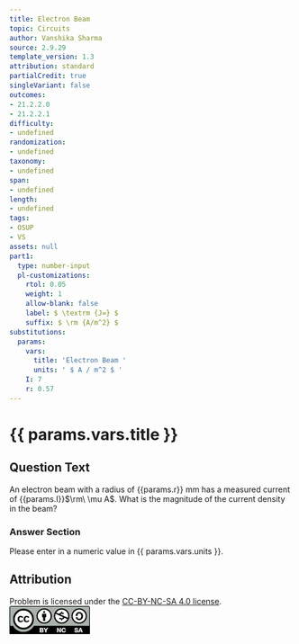 ```yaml
---
title: Electron Beam
topic: Circuits
author: Vanshika Sharma
source: 2.9.29
template_version: 1.3
attribution: standard
partialCredit: true
singleVariant: false
outcomes:
- 21.2.2.0
- 21.2.2.1
difficulty:
- undefined
randomization:
- undefined
taxonomy:
- undefined
span:
- undefined
length:
- undefined
tags:
- OSUP
- VS
assets: null
part1:
  type: number-input
  pl-customizations:
    rtol: 0.05
    weight: 1
    allow-blank: false
    label: $ \textrm {J=} $
    suffix: $ \rm {A/m^2} $
substitutions:
  params:
    vars:
      title: 'Electron Beam '
      units: ' $ A / m^2 $ '
    I: 7
    r: 0.57
---
```

# {{ params.vars.title }}

## Question Text

An electron beam with a radius of {{params.r}} $\textrm{mm}$ has a measured current of {{params.I}}$\rm\ \mu A$.
What is the magnitude of the current density in the beam?

### Answer Section

Please enter in a numeric value in {{ params.vars.units }}.

## Attribution

Problem is licensed under the [CC-BY-NC-SA 4.0 license](https://creativecommons.org/licenses/by-nc-sa/4.0/).<br> ![The Creative Commons 4.0 license requiring attribution-BY, non-commercial-NC, and share-alike-SA license.](https://raw.githubusercontent.com/firasm/bits/master/by-nc-sa.png)